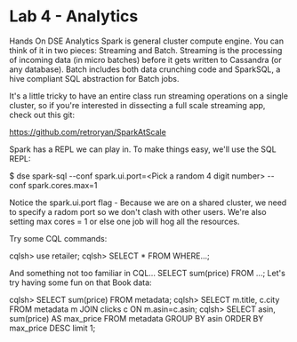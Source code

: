 # Lab 4 - Analytics

Hands On DSE Analytics
Spark is general cluster compute engine. You can think of it in two pieces: Streaming and Batch. Streaming is the processing of incoming data (in micro batches) before it gets written to Cassandra (or any database). Batch includes both data crunching code and SparkSQL, a hive compliant SQL abstraction for Batch jobs.

It's a little tricky to have an entire class run streaming operations on a single cluster, so if you're interested in dissecting a full scale streaming app, check out this git:

https://github.com/retroryan/SparkAtScale


Spark has a REPL we can play in. To make things easy, we'll use the SQL REPL:

$ dse spark-sql --conf spark.ui.port=<Pick a random 4 digit number> --conf spark.cores.max=1

Notice the spark.ui.port flag - Because we are on a shared cluster, we need to specify a radom port so we don't clash with other users. We're also setting max cores = 1 or else one job will hog all the resources.

Try some CQL commands:

cqlsh> use retailer; 
cqlsh> SELECT * FROM <your table> WHERE...;

And something not too familiar in CQL... SELECT sum(price) FROM <your table>...;
Let's try having some fun on that Book data:

cqlsh> SELECT sum(price) FROM metadata;
cqlsh> SELECT m.title, c.city FROM metadata m JOIN clicks c ON m.asin=c.asin;
cqlsh> SELECT asin, sum(price) AS max_price FROM metadata GROUP BY asin ORDER BY max_price DESC limit 1;
